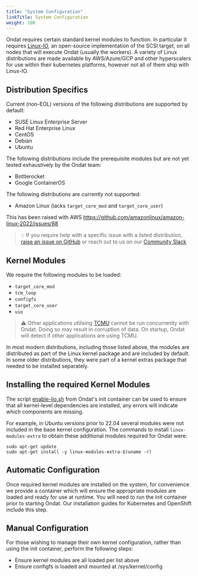 ```yaml
---
title: "System Configuration"
linkTitle: System Configuration
weight: 100
---
```


Ondat requires certain standard kernel modules to function. In particular it requires [Linux-IO](http://linux-iscsi.org/wiki/Main_Page), an open-source implementation of the SCSI target, on all nodes that will execute Ondat (usually the workers).  A variety of Linux distributions are made available by AWS/Azure/GCP and other hyperscalers for use within their kubernetes platforms, however not all of them ship with Linux-IO.

## Distribution Specifics

Current (non-EOL) versions of the following distributions are supported by default:

* SUSE Linux Enterprise Server
* Red Hat Enterprise Linux
* CentOS
* Debian
* Ubuntu

The following distributions include the prerequisite modules but are not yet tested exhaustively by the Ondat team:

* Bottlerocket
* Google ContainerOS

The following distributions are currently not supported:

* Amazon Linux (lacks `target_core_mod` and `target_core_user`)

This has been raised with AWS <https://github.com/amazonlinux/amazon-linux-2022/issues/88>

> 💡 If you require help with a specific issue with a listed distribution, [raise an issue on GitHub](https://github.com/ondat/documentation/issues) or reach out to us on our [Community Slack](https://slack.storageos.com)

## Kernel Modules

We require the following modules to be loaded:

* `target_core_mod`
* `tcm_loop`
* `configfs`
* `target_core_user`
* `uio`

> ⚠️ Other applications utilising [TCMU](http://linux-iscsi.org/wiki/LIO) cannot be run concurrently with Ondat. Doing so may result in corruption of data. On startup, Ondat will detect if other applications are using TCMU.

In most modern distributions, including those listed above, the modules are distributed as part of the Linux kernel package and are included by default. In some older distributions, they were part of a kernel extras package that needed to be installed separately. 

## Installing the required Kernel Modules

The script [enable-lio.sh](https://github.com/storageos/init/blob/master/scripts/01-lio/enable-lio.sh) from Ondat's init container can be used to ensure that all kernel-level dependencies are installed, any errors will indicate which components are missing.

For example, in Ubuntu versions prior to 22.04 several modules were not included in the base kernel configuration. The commands to install `linux-modules-extra` to obtain these additional modules required for Ondat were:

```shell
sudo apt-get update
sudo apt-get install -y linux-modules-extra-$(uname -r)
```

## Automatic Configuration

Once required kernel modules are installed on the system, for convenience we provide a container which will ensure the appropriate modules are loaded and ready for use at runtime. You will need to run the init container prior to starting Ondat.  Our installation guides for Kubernetes and OpenShift include this step.

## Manual Configuration

For those wishing to manage their own kernel configuration, rather than using the init container, perform the following steps:

* Ensure kernel modules are all loaded per list above
* Ensure configfs is loaded and mounted at /sys/kernel/config
